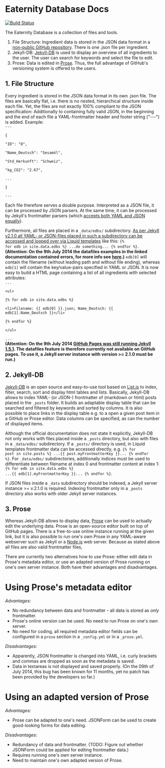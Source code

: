# Eaternity Database Docs
[![Build Status](https://travis-ci.org/prose/prose.svg?branch=master)](https://travis-ci.org/prose/prose)

The Eaternity Database is a collection of files and tools.
1. File Structure: Ingredient data is stored in the JSON data format in a [non-public GitHub repository](http://prose.io/#eaternity-agent/Eaternity-Datenbank). There is one .json file per ingredient.
2. Jekyll-DB: [Jekyll-DB](https://github.com/rypan/jekyll-db) is used to display an overview of all ingredients to the user. The user can search for keywords and select the file to edit.
3. Prose: Data is edited in [Prose](http://prose.io/). Thus, the full advantage of GitHub's versioning system is offered to the users.

## 1. File Structure
Every ingredient is stored in the JSON data format in its own .json file. The files are basically flat, i.e. there is no nested, hierarchical structure inside each file. Yet, the files are not exactly 100% compliant to the JSON specification: Additionally to containing fully valid JSON, in the beginning and the end of each file a YAML-frontmatter header and footer string ("---") is added. Example:    
<code>\-\-\-  
{  
  "ID": "8",  
  "Name_Deutsch": "Sesamöl",  
  "Std_Herkunft": "Schweiz",  
  "kg_CO2": "2.67",  
  ...  
}  
\-\-\-</code>  

Each file therefore serves a double purpose. Interpreted as a JSON file, it can be processed by JSON parsers. At the same time, it can be processed by Jekyll's frontmatter parsers (which [accepts both YAML and JSON equally](https://github.com/dworthen/js-yaml-front-matter)).

Furthermore, all files are placed in a <code>_data/edbs/</code> subdirectory. [As per Jekyll v2.1.0 all YAML- or JSON-files placed in such a subdirectory can be accessed and looped over via Liquid templates](http://jekyllrb.com/docs/datafiles/) like this: <code>{% for edb in site.data.edbs %} ...do something... {% endfor %}</code>. **(Attention: On the 9th July 2014 the datafiles examples in the linked documentation contained errors, for more info see [here](https://github.com/jekyll/jekyll/pull/2395).)** <code>edb[0]</code> will contain the filename (without leading path and without file ending), whereas <code>edb[1]</code> will contain the key/value-pairs specified in YAML or JSON. It is now easy to build a HTML page containing a list of all ingredients with selected attributes:    
<code>...  
&lt;ul&gt;  
{% for edb in site.data.edbs %}  
  &lt;li&gt;Filename: {{ edb[0] }}.json; Name_Deutsch: {{ edb[1].Name_Deutsch }}&lt;/li&gt;  
{% endfor %}  
&lt;/ul&gt;  
...</code>  
**(Attention: On the 9th July 2014 [GitHub Pages was still running Jekyll 1.5.1](https://pages.github.com/versions/). The datafiles feature is therefore currently not available on GitHub pages. To use it, a Jekyll server instance with version >= 2.1.0 must be run.)**

## 2. Jekyll-DB
[Jekyll-DB](https://github.com/rypan/jekyll-db) is an open source and easy-to-use tool based on [List.js](http://listjs.com/) to index, filter, search, sort and display html tables and lists. Basically, Jekyll-DB allows to index YAML- (or JSON-) frontmatter of (markdown or html) posts placed in the <code>_posts</code> folder. It builds an adaptable display table that can be searched and filtered by keywords and sorted by columns. It is also possible to place links in the display table e.g. to a open a given post item in a GitHub or Prose editor. Data columns can be specified, as can the number of displayed items.

Although the official documentation does not state it explicitly, Jekyll-DB not only works with files placed inside a <code>_posts</code> directory, but also with files in a <code>_data/edbs/</code> subdirectory. If a <code>_posts/</code> directory is used, in Liquid templates frontmatter data can be accessed directly, e.g. <code>{% for post in site.posts %} ...{{ post.myFrontmatterKey }}... {% endfor %}</code>. For <code>_data/edbs/</code> subdirectories, additionally indices must be used to differentiate between filename at index 0 and frontmatter content at index 1: <code>{% for edb in site.data.edbs %} ...{{ edb[1].myFrontmatterKey }}... {% endfor %}</code>.

If JSON files inside a <code>_data</code> subdirectory should be indexed, a Jekyll server instance >= v.2.1.0 is required. Indexing frontmatter only in a <code>_posts</code> directory also works with older Jekyll server instances.

## 3. Prose
Whereas Jekyll-DB allows to display data, [Prose](http://prose.io/) can be used to actually edit the underlying data. Prose is an open-source editor built on top of GitHub pages. There is a free-to-use online instance running at the given link, but it is also possible to run one's own Prose in any YAML-aware webserver such as Jekyll or a [Node.js](http://nodejs.org/) web server. Because as stated above all files are also valid frontmatter files, 

There are currently two alternatives how to use Prose: either edit data in Prose's metadata editor, or use an adapted version of Prose running on one's own server instance. Both have their advantages and disadvantages.

# Using Prose's metadata editor
_Advantages:_
- No redundancy between data and frontmatter - all data is stored as _only_ frontmatter.
- Prose's online version can be used. No need to run Prose on one's own server.
- No need for coding, all required metadata editor fields can be configured in a <code>prose</code> section in a <code>_config.yml</code> or in a <code>_prose.yml</code>.

_Disadvantages:_
- Apparently, JSON frontmatter is changed into YAML, i.e. curly brackets and commas are dropped as soon as the metadata is saved.
- Data in textareas is not displayed and saved properly. (On the 09th of July 2014, this bug has been known for 11 months, yet no patch has been provided by the developers so far.)

# Using an adapted version of Prose
_Advantages:_
- Prose can be adapted to one's need. JSONForm can be used to create good-looking forms for data editing.

_Disadvantages:_
- Redundancy of data and frontmatter. (TODO: Figure out whether JSONForm could be applied for editing frontmatter data.)
- Requires running one's own server instance.
- Need to maintain one's own adapted version of Prose.